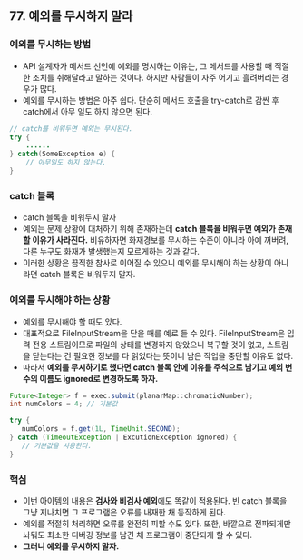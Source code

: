 ## 77. 예외를 무시하지 말라

### 예외를 무시하는 방법

- API 설계자가 메서드 선언에 예외를 명시하는 이유는, 그 메서드를 사용할 때 적절한 조치를 취해달라고 말하는 것이다. 하지만 사람들이 자주 어기고 흘려버리는 경우가 많다.
- 예외를 무시하는 방법은 아주 쉽다. 단순히 메서드 호출을 try-catch로 감싼 후 catch에서 아무 일도 하지 않으면 된다.

```java
// catch를 비워두면 예외는 무시된다.
try {
    ......
} catch(SomeException e) {
    // 아무일도 하지 않는다.
}
```

 

### catch 블록

- catch 블록을 비워두지 말자
- 예외는 문제 상황에 대처하기 위해 존재하는데 **catch 블록을 비워두면 예외가 존재할 이유가 사라진다.** 비유하자면 화재경보를 무시하는 수준이 아니라 아예 꺼버려, 다른 누구도 화재가 발생했는지 모르게하는 것과 같다.
- 이러한 상황은 끔직한 참사로 이어질 수 있으니 예외를 무시해야 하는 상황이 아니라면 catch 블록은 비워두지 말자.

 

### 예외를 무시해야 하는 상황

- 예외를 무시해야 할 때도 있다.
- 대표적으로 FileInputStream을 닫을 때를 예로 들 수 있다. FileInputStream은 입력 전용 스트림이므로 파일의 상태를 변경하지 않았으니 복구할 것이 없고, 스트림을 닫는다는 건 필요한 정보를 다 읽었다는 뜻이니 남은 작업을 중단할 이유도 없다.
- 따라서 **예외를 무시하기로 했다면 catch 블록 안에 이유를 주석으로 남기고 예외 변수의 이름도 ignored로 변경하도록 하자.**

```java
Future<Integer> f = exec.submit(planarMap::chromaticNumber);
int numColors = 4; // 기본값

try {
   numColors = f.get(1L, TimeUnit.SECOND);
} catch (TimeoutException | ExcutionException ignored) {
   // 기본값을 사용한다.
}
```

 

### 핵심

- 이번 아이템의 내용은 **검사와 비검사 예외**에도 똑같이 적용된다. 빈 catch 블록을 그냥 지나치면 그 프로그램은 오류를 내재한 채 동작하게 된다.
- 예외를 적절히 처리하면 오류를 완전히 피할 수도 있다. 또한, 바깥으로 전파되게만 놔둬도 최소한 디버깅 정보를 남긴 채 프로그램이 중단되게 할 수 있다.
- **그러니 예외를 무시하지 말자.**